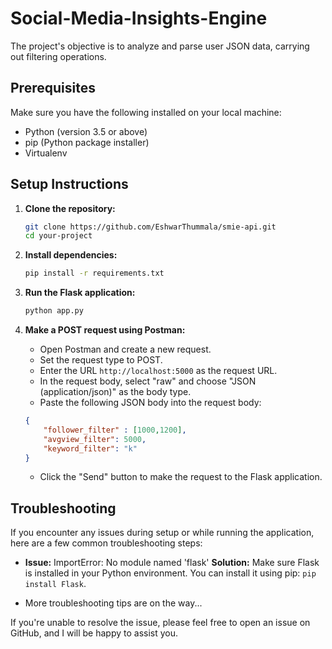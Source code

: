 # Social-Media-Insights-Engine
The project's objective is to analyze and parse user JSON data, carrying out filtering operations.

## Prerequisites

Make sure you have the following installed on your local machine:

- Python (version 3.5 or above)
- pip (Python package installer)
- Virtualenv 

## Setup Instructions

1. **Clone the repository:**

    ```bash
    git clone https://github.com/EshwarThummala/smie-api.git
    cd your-project
    ```

2. **Install dependencies:**

    ```bash
    pip install -r requirements.txt
    ```

3. **Run the Flask application:**

    ```bash
    python app.py
    ```

4. **Make a POST request using Postman:**

    - Open Postman and create a new request.
    - Set the request type to POST.
    - Enter the URL `http://localhost:5000` as the request URL.
    - In the request body, select "raw" and choose "JSON (application/json)" as the body type.
    - Paste the following JSON body into the request body:

    ```json
    {
        "follower_filter" : [1000,1200],
        "avgview_filter": 5000,
        "keyword_filter": "k"
    }
    ```

    - Click the "Send" button to make the request to the Flask application.

## Troubleshooting

If you encounter any issues during setup or while running the application, here are a few common troubleshooting steps:

- **Issue:** ImportError: No module named 'flask'
  **Solution:** Make sure Flask is installed in your Python environment. You can install it using pip: `pip install Flask`.

- More troubleshooting tips are on the way...

If you're unable to resolve the issue, please feel free to open an issue on GitHub, and I will be happy to assist you.

